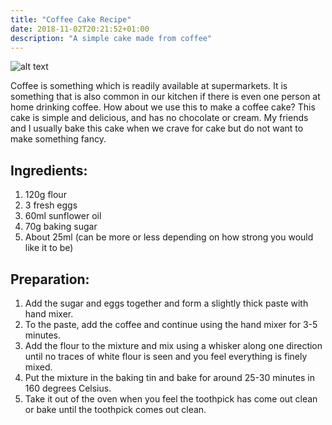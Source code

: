 ```yaml
---
title: "Coffee Cake Recipe"
date: 2018-11-02T20:21:52+01:00
description: "A simple cake made from coffee"
---
```


![alt text](https://images2.imgbox.com/3a/69/1xyqTSMM_o.png "Coffee Cake")

Coffee is something which is readily available at supermarkets. It is something that is also common in our kitchen if there is even one person at home drinking coffee. How about we use this to make a coffee cake? This cake is simple and delicious, and has no chocolate or cream. My friends and I usually bake this cake when we crave for cake but do not want to make something fancy.

## Ingredients:

1. 120g flour
2. 3 fresh eggs
3. 60ml sunflower oil
4. 70g baking sugar
5. About 25ml (can be more or less depending on how strong you would like it to be)

## Preparation:

1. Add the sugar and eggs together and form a slightly thick paste with hand mixer.
2. To the paste, add the coffee and continue using the hand mixer for 3-5 minutes.
3. Add the flour to the mixture and mix using a whisker along one direction until no traces of white flour is seen and you feel everything is finely mixed.
4. Put the mixture in the baking tin and bake for around 25-30 minutes in 160 degrees Celsius. 
5. Take it out of the oven when you feel the toothpick has come out clean or bake until the toothpick comes out clean.